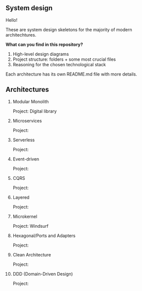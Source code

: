 ## System design

Hello!

These are system design skeletons for the majority of modern architechtures.

**What can you find in this repository?**

1. High-level design diagrams
2. Project structure: folders + some most crucial files
3. Reasoning for the chosen technological stack

Each architecture has its own README.md file with more details.

## Architectures

1. Modular Monolith

   Project: Digital library

2. Microservices

   Project:

3. Serverless

   Project:

4. Event-driven

   Project:

5. CQRS

   Project:

6. Layered

   Project:

7. Microkernel

   Project: Windsurf

8. Hexagonal/Ports and Adapters

   Project:

9. Clean Architecture

   Project:

10. DDD (Domain-Driven Design)

    Project:
